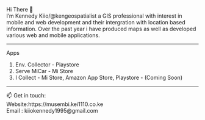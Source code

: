Hi There 👋<br>
I’m Kennedy Kiio/@kengeospatialist a GIS professional with interest in mobile and web development and their intergration with location based information.
Over the past year i have produced maps as well as developed various web and mobile applications. 
<hr>
Apps
<ol>
<li>Env. Collector - Playstore</li>
<li>Serve MiCar - Mi Store</li>
<li>I Collect - Mi Store, Amazon App Store, Playstore - (Coming Soon)</li>
</ol>
<hr>
📫 Get in touch:<br/>
    Website:<a>https://musembi.kei1110.co.ke</a><br/>
    Email : kiiokennedy1995@gmail.com <br/>
<!---
kengeospatialist/kengeospatialist is a ✨ special ✨ repository because its `README.md` (this file) appears on your GitHub profile.
You can click the Preview link to take a look at your changes.
--->
